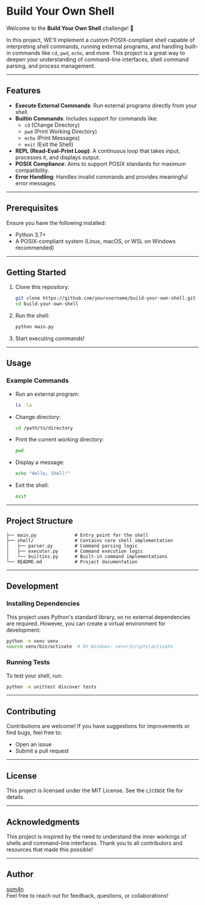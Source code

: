 # Build Your Own Shell

Welcome to the **Build Your Own Shell** challenge! 🚀

In this project, WE'll implement a custom POSIX-compliant shell capable of interpreting shell commands, running external programs, and handling built-in commands like `cd`, `pwd`, `echo`, and more. This project is a great way to deepen your understanding of command-line interfaces, shell command parsing, and process management.

---
## Features

- **Execute External Commands**: Run external programs directly from your shell.
- **Builtin Commands**: Includes support for commands like:
  - `cd` (Change Directory)
  - `pwd` (Print Working Directory)
  - `echo` (Print Messages)
  - `exit` (Exit the Shell)
- **REPL (Read-Eval-Print Loop)**: A continuous loop that takes input, processes it, and displays output.
- **POSIX Compliance**: Aims to support POSIX standards for maximum compatibility.
- **Error Handling**: Handles invalid commands and provides meaningful error messages.

---

## Prerequisites

Ensure you have the following installed:

- Python 3.7+
- A POSIX-compliant system (Linux, macOS, or WSL on Windows recommended)

---
## Getting Started

1. Clone this repository:

   ```bash
   git clone https://github.com/yourusername/build-your-own-shell.git
   cd build-your-own-shell
   ```

2. Run the shell:

   ```bash
   python main.py
   ```

3. Start executing commands!

---

## Usage

### Example Commands

- Run an external program:
  ```bash
  ls -la
  ```

- Change directory:
  ```bash
  cd /path/to/directory
  ```

- Print the current working directory:
  ```bash
  pwd
  ```

- Display a message:
  ```bash
  echo "Hello, Shell!"
  ```

- Exit the shell:
  ```bash
  exit
  ```

---

## Project Structure

```
├── main.py              # Entry point for the shell
├── shell/               # Contains core shell implementation
│   ├── parser.py        # Command parsing logic
│   ├── executor.py      # Command execution logic
│   └── builtins.py      # Built-in command implementations
└── README.md            # Project documentation
```

---

## Development

### Installing Dependencies

This project uses Python's standard library, so no external dependencies are required. However, you can create a virtual environment for development:

```bash
python -m venv venv
source venv/bin/activate  # On Windows: venv\Scripts\activate
```

### Running Tests

To test your shell, run:

```bash
python -m unittest discover tests
```

---

## Contributing

Contributions are welcome! If you have suggestions for improvements or find bugs, feel free to:

- Open an issue
- Submit a pull request

---

## License

This project is licensed under the MIT License. See the `LICENSE` file for details.

---

## Acknowledgments

This project is inspired by the need to understand the inner workings of shells and command-line interfaces. Thank you to all contributors and resources that made this possible!

---

## Author

[som4n](https://github.com/som4n)  
Feel free to reach out for feedback, questions, or collaborations!
